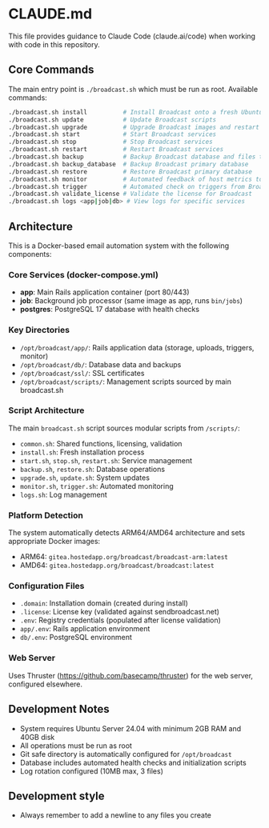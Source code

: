 # CLAUDE.md

This file provides guidance to Claude Code (claude.ai/code) when working with code in this repository.

## Core Commands

The main entry point is `./broadcast.sh` which must be run as root. Available commands:

```bash
./broadcast.sh install          # Install Broadcast onto a fresh Ubuntu server
./broadcast.sh update           # Update Broadcast scripts
./broadcast.sh upgrade          # Upgrade Broadcast images and restart the system
./broadcast.sh start            # Start Broadcast services
./broadcast.sh stop             # Stop Broadcast services
./broadcast.sh restart          # Restart Broadcast services
./broadcast.sh backup           # Backup Broadcast database and files to S3
./broadcast.sh backup_database  # Backup Broadcast primary database
./broadcast.sh restore          # Restore Broadcast primary database
./broadcast.sh monitor          # Automated feedback of host metrics to the dashboard
./broadcast.sh trigger          # Automated check on triggers from Broadcast to the host
./broadcast.sh validate_license # Validate the license for Broadcast
./broadcast.sh logs <app|job|db> # View logs for specific services
```

## Architecture

This is a Docker-based email automation system with the following components:

### Core Services (docker-compose.yml)
- **app**: Main Rails application container (port 80/443)
- **job**: Background job processor (same image as app, runs `bin/jobs`)
- **postgres**: PostgreSQL 17 database with health checks

### Key Directories
- `/opt/broadcast/app/`: Rails application data (storage, uploads, triggers, monitor)
- `/opt/broadcast/db/`: Database data and backups
- `/opt/broadcast/ssl/`: SSL certificates
- `/opt/broadcast/scripts/`: Management scripts sourced by main broadcast.sh

### Script Architecture
The main `broadcast.sh` script sources modular scripts from `/scripts/`:
- `common.sh`: Shared functions, licensing, validation
- `install.sh`: Fresh installation process
- `start.sh`, `stop.sh`, `restart.sh`: Service management
- `backup.sh`, `restore.sh`: Database operations
- `upgrade.sh`, `update.sh`: System updates
- `monitor.sh`, `trigger.sh`: Automated monitoring
- `logs.sh`: Log management

### Platform Detection
The system automatically detects ARM64/AMD64 architecture and sets appropriate Docker images:
- ARM64: `gitea.hostedapp.org/broadcast/broadcast-arm:latest`
- AMD64: `gitea.hostedapp.org/broadcast/broadcast:latest`

### Configuration Files
- `.domain`: Installation domain (created during install)
- `.license`: License key (validated against sendbroadcast.net)
- `.env`: Registry credentials (populated after license validation)
- `app/.env`: Rails application environment
- `db/.env`: PostgreSQL environment

### Web Server
Uses Thruster (https://github.com/basecamp/thruster) for the web server, configured elsewhere.

## Development Notes

- System requires Ubuntu Server 24.04 with minimum 2GB RAM and 40GB disk
- All operations must be run as root
- Git safe directory is automatically configured for `/opt/broadcast`
- Database includes automated health checks and initialization scripts
- Log rotation configured (10MB max, 3 files)

## Development style
- Always remember to add a newline to any files you create
